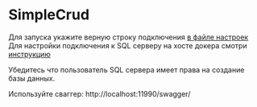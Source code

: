 # SimpleCrud

Для запуска укажите верную строку подключения [в файле настроек](https://github.com/AzarinSergey/SimpleCrud/blob/dev/.env)
Для настройки подключения к SQL серверу на хосте докера смотри [инструкцию](https://stackoverflow.com/questions/50166869/connect-to-sql-server-in-local-machine-host-from-docker-using-host-docker-inte)

Убедитесь что пользователь SQL сервера имеет права на создание базы данных.

Используйте сваггер: http://localhost:11990/swagger/